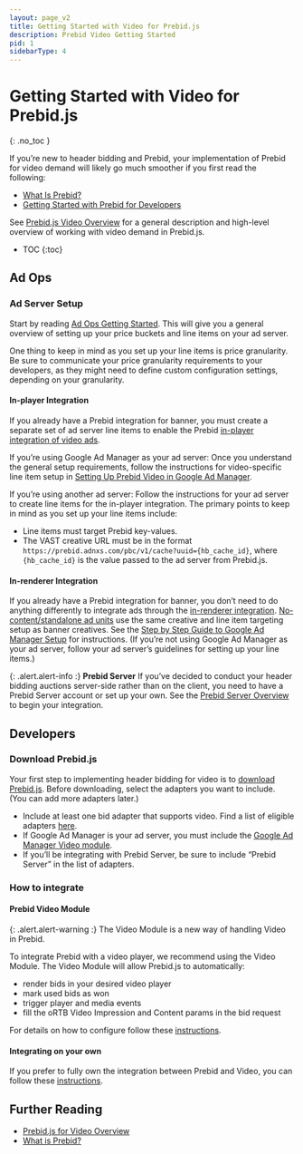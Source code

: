 ```yaml
---
layout: page_v2
title: Getting Started with Video for Prebid.js
description: Prebid Video Getting Started
pid: 1
sidebarType: 4
---
```




# Getting Started with Video for Prebid.js

{: .no_toc }

If you’re new to header bidding and Prebid, your implementation of Prebid for video demand will likely go much smoother if you first read the following:

- [What Is Prebid?](/overview/intro.html)
- [Getting Started with Prebid for Developers](/dev-docs/getting-started.html)

See [Prebid.js Video Overview](/prebid-video/video-overview.html) for a general description and high-level overview of working with video demand in Prebid.js.

- TOC
{:toc}

## Ad Ops

### Ad Server Setup

Start by reading [Ad Ops Getting Started](/adops/before-you-start.html). This will give you a general overview of setting up your price buckets and line items on your ad server.

One thing to keep in mind as you set up your line items is price granularity. Be sure to communicate your price granularity requirements to your developers, as they might need to define custom configuration settings, depending on your granularity.

#### In-player Integration

If you already have a Prebid integration for banner, you must create a separate set of ad server line items to enable the Prebid [in-player integration of video ads](/prebid-video/video-overview#in-player-integration).

If you’re using Google Ad Manager as your ad server:
Once you understand the general setup requirements, follow the instructions for video-specific line item setup in [Setting Up Prebid Video in Google Ad Manager](/adops/setting-up-prebid-video-in-dfp.html).

If you’re using another ad server:
Follow the instructions for your ad server to create line items for the in-player integration. The primary points to keep in mind as you set up your line items include:

- Line items must target Prebid key-values.
- The VAST creative URL must be in the format `https://prebid.adnxs.com/pbc/v1/cache?uuid={hb_cache_id}`, where `{hb_cache_id}` is the value passed to the ad server from Prebid.js.

#### In-renderer Integration

If you already have a Prebid integration for banner, you don’t need to do anything differently to integrate ads through the [in-renderer integration](https://docs.prebid.org/prebid-video/video-overview#in-renderer-integration). [No-content/standalone ad units](https://docs.prebid.org/formats/video.html) use the same creative and line item targeting setup as banner creatives. See the [Step by Step Guide to Google Ad Manager Setup](/adops/step-by-step.html) for instructions. (If you’re not using Google Ad Manager as your ad server, follow your ad server’s guidelines for setting up your line items.)

{: .alert.alert-info :}
**Prebid Server** If you’ve decided to conduct your header bidding auctions server-side rather than on the client, you need to have a Prebid Server account or set up your own. See the [Prebid Server Overview](/prebid-server/overview/prebid-server-overview.html) to begin your integration.

## Developers

### Download Prebid.js

Your first step to implementing header bidding for video is to [download Prebid.js](/download.html). Before downloading, select the adapters you want to include. (You can add more adapters later.)

- Include at least one bid adapter that supports video. Find a list of eligible adapters [here](/dev-docs/bidders.html#bidder-video-native).
- If Google Ad Manager is your ad server, you must include the [Google Ad Manager Video module](/dev-docs/publisher-api-reference/adServers.dfp.buildVideoUrl.html).
- If you’ll be integrating with Prebid Server, be sure to include “Prebid Server” in the list of adapters.

### How to integrate

#### Prebid Video Module

{: .alert.alert-warning :}
The Video Module is a new way of handling Video in Prebid.

To integrate Prebid with a video player, we recommend using the Video Module. The Video Module will allow Prebid.js to automatically:

- render bids in your desired video player
- mark used bids as won
- trigger player and media events
- fill the oRTB Video Impression and Content params in the bid request

For details on how to configure follow these [instructions](/prebid-video/video-module.html).

#### Integrating on your own

If you prefer to fully own the integration between Prebid and Video, you can follow these [instructions]({{site.github.url}}/prebid-video/video-integrating-solo.html).

## Further Reading

- [Prebid.js for Video Overview](/prebid-video/video-overview.html)
- [What is Prebid?](/overview/intro.html)
